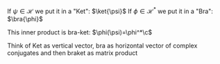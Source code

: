 If $\psi \in \mathcal H$ we put it in a "Ket": $\ket{\psi}$ 
If $\phi\in \mathcal H^*$ we put it in a "Bra": $\bra{\phi}$

This inner product is bra-ket: $\phi(\psi)=\phi^*\c$

Think of Ket as vertical vector, bra as horizontal vector of complex conjugates and then braket as matrix product